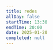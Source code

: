 ```yaml
---
title: redes
allDay: false
startTime: 13:30
endTime: 20:00
date: 2025-01-20
completed: null
---
```

